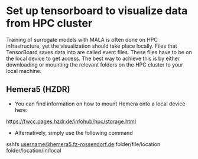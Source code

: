 # Set up tensorboard to visualize data from HPC cluster

Training of surrogate models with MALA is often done on HPC infrastructure, yet the visualization should take place locally. Files that TensorBoard saves data into are called event files. These files have to be on the local device to get access. The best way to achieve this is by either downloading or mounting the relevant folders on the HPC cluster to your local machine.

## Hemera5 (HZDR)

- You can find information on how to mount Hemera onto a local device here:

https://fwcc.pages.hzdr.de/infohub/hpc/storage.html

- Alternatively, simply use the following command

sshfs username@hemera5.fz-rossendorf.de:folder/file/location folder/location/in/local
